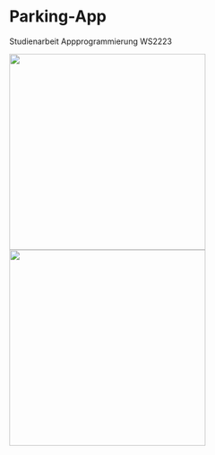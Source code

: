 # Parking-App
Studienarbeit Appprogrammierung WS2223

<img src="https://github.com/uteee/Parking-App/assets/84023284/dea1b374-cd6f-49bd-abdc-0f88fe652c80" width="350" />
<img src="https://github.com/uteee/Parking-App/assets/84023284/1943cf65-edb5-486f-9134-a7ac386e0f98" width="350" />
